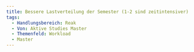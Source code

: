 ```yaml
---
title: Bessere Lastverteilung der Semester (1-2 sind zeitintensiver)
tags:
  - Handlungsbereich: Reak
  - Von: Aktive Studies Master
  - Themenfeld: Workload
  - Master
---
```

